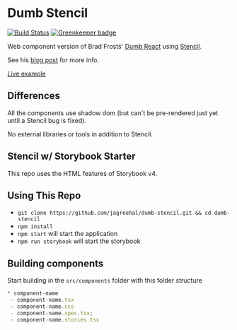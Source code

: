 # Dumb Stencil

[![Build Status](https://travis-ci.org/jagreehal/dumb-stencil.svg?branch=master)](https://travis-ci.org/jagreehal/dumb-stencil) [![Greenkeeper badge](https://badges.greenkeeper.io/jagreehal/dumb-stencil.svg)](https://greenkeeper.io/)

Web component version of Brad Frosts' [Dumb React](https://github.com/bradfrost/dumb-react) using [Stencil](https://stenciljs.com/).

See his [blog post](http://bradfrost.com/blog/post/dumb-react/) for more info.

[Live example](http://dumb-stencil.surge.sh/)

## Differences

All the components use shadow dom (but can't be pre-rendered just yet until a Stencil bug is fixed).

No external libraries or tools in addition to Stencil.

## Stencil w/ Storybook Starter

This repo uses the HTML features of Storybook v4.

## Using This Repo

- `git clone https://github.com/jagreehal/dumb-stencil.git && cd dumb-stencil`
- `npm install`
- `npm start` will start the application
- `npm run storybook` will start the storybook

## Building components

Start building in the `src/components` folder with this folder structure

```js
* component-name
 - component-name.tsx
 - component-name.css
 - component-name.spec.tsx;
 - component-name.stories.tsx
```
